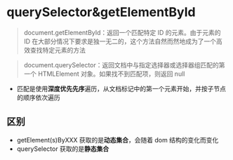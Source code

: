 # querySelector&getElementById

> document.getElementById：返回一个匹配特定 ID 的元素。由于元素的 ID 在大部分情况下要求是独一无二的，这个方法自然而然地成为了一个高效查找特定元素的方法

> document.querySelector：返回文档中与指定选择器或选择器组匹配的第一个 HTMLElement 对象。如果找不到匹配项，则返回 null

- 匹配是使用**深度优先先序**遍历，从文档标记中的第一个元素开始，并按子节点的顺序依次遍历

## 区别

- getElement(s)ByXXX 获取的是**动态集合**，会随着 dom 结构的变化而变化
- querySelector 获取的是**静态集合**
